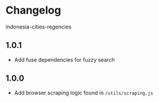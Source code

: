 # Changelog

indonesia-cities-regencies

## 1.0.1

- Add fuse dependencies for fuzzy search

## 1.0.0

- Add browser scraping logic found in `/utils/scraping.js`